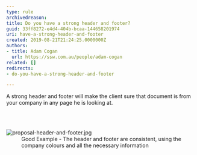 ```yaml
---
type: rule
archivedreason: 
title: Do you have a strong header and footer?
guid: 33ff8272-e4d4-404b-bcaa-144658201974
uri: have-a-strong-header-and-footer
created: 2019-08-21T21:24:25.0000000Z
authors:
- title: Adam Cogan
  url: https://ssw.com.au/people/adam-cogan
related: []
redirects:
- do-you-have-a-strong-header-and-footer

---
```



<p class="ssw15-rteElement-P">A strong header and footer will make the client sure that document is from your company in any page he is looking at.​<br></p>
<br><excerpt class='endintro'></excerpt><br>
<dl class="goodImage"><dt><img src="/PublishingImages/proposal-header-and-footer.jpg" alt="proposal-header-and-footer.jpg" />​<br></dt><dd>Good Example - The header and footer are consistent, using the company colours and all the necessary information</dd></dl>


